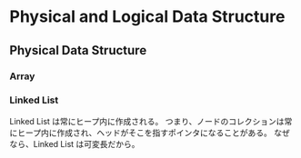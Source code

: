 # Physical and Logical Data Structure

## Physical Data Structure

### Array

### Linked List

Linked List は常にヒープ内に作成される。
つまり、ノードのコレクションは常にヒープ内に作成され、ヘッドがそこを指すポインタになることがある。
なぜなら、Linked List は可変長だから。
